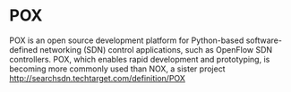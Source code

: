 # POX
POX is an open source development platform for Python-based software-defined networking (SDN) control applications, such as OpenFlow SDN controllers. POX, which enables rapid development and prototyping, is becoming more commonly used than NOX, a sister project
http://searchsdn.techtarget.com/definition/POX 

